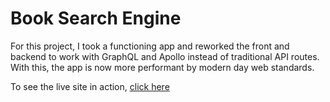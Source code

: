 # Book Search Engine

For this project, I took a functioning app and reworked the front and backend to work with GraphQL and Apollo instead of traditional API routes. With this, the app is now more performant by modern day web standards.

To see the live site in action, [click here](https://fast-castle-43222.herokuapp.com/)
